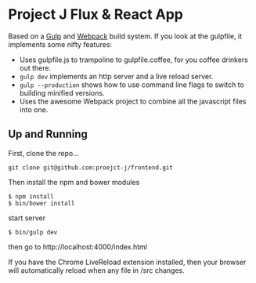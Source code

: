 # Project J Flux & React App

Based on a [Gulp](http://gulpjs.com/) and [Webpack](http://webpack.github.io/) build system. If you look at the gulpfile, it implements some nifty features:

* Uses gulpfile.js to trampoline to gulpfile.coffee, for you coffee drinkers out there.
* `gulp dev` implements an http server and a live reload server.
* `gulp --production` shows how to use command line flags to switch to building minified versions.
* Uses the awesome Webpack project to combine all the javascript files into one.

## Up and Running
First, clone the repo...

`git clone git@github.com:proejct-j/frontend.git`

Then install the npm and bower modules

```
$ npm install
$ bin/bower install
```

start server
```
$ bin/gulp dev
```

then go to http://localhost:4000/index.html


If you have the Chrome LiveReload extension installed, then your browser will automatically reload when any file in /src changes.
